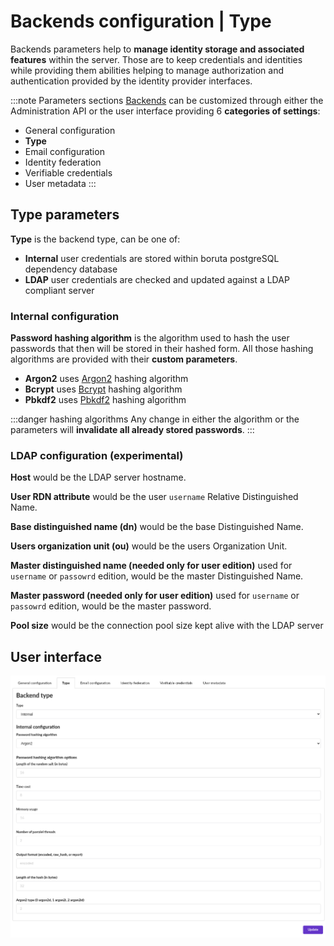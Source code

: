 # Backends configuration | Type

Backends parameters help to __manage identity storage and associated features__ within the server. Those are to keep credentials and identities while providing them abilities helping to manage authorization and authentication provided by the identity provider interfaces.

:::note Parameters sections
[Backends](/docs/provider-configuration/configure-backends) can be customized through either the Administration API or the user interface providing 6 __categories of settings__:

- General configuration
- __Type__
- Email configuration
- Identity federation
- Verifiable credentials
- User metadata
:::

## Type parameters

<div class="parameters">

__Type__ is the backend type, can be one of:
- __Internal__ user credentials are stored within boruta postgreSQL dependency database
- __LDAP__ user credentials are checked and updated against a LDAP compliant server

### Internal configuration

__Password hashing algorithm__ is the algorithm used to hash the user passwords that then will be stored in their hashed form. All those hashing algorithms are provided with their __custom parameters__.
- __Argon2__ uses [Argon2](https://en.wikipedia.org/wiki/Argon2) hashing algorithm
- __Bcrypt__ uses [Bcrypt](https://en.wikipedia.org/wiki/Bcrypt) hashing algorithm
- __Pbkdf2__ uses [Pbkdf2](https://en.wikipedia.org/wiki/PBKDF2) hashing algorithm

:::danger hashing algorithms
Any change in either the algorithm or the parameters will __invalidate all already stored passwords__.
:::

### LDAP configuration (experimental)

__Host__ would be the LDAP server hostname.

__User RDN attribute__ would be the user `username` Relative Distinguished Name.

__Base distinguished name (dn)__ would be the base Distinguished Name.

__Users organization unit (ou)__ would be the users Organization Unit.

__Master distinguished name (needed only for user edition)__ used for `username` or `passowrd` edition, would be the master Distinguished Name.

__Master password (needed only for user edition)__ used for `username` or `passowrd` edition, would be the master password.

__Pool size__ would be the connection pool size kept alive with the LDAP server
</div>

## User interface

![backend form](/assets/images/backends-type.png)
